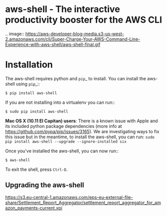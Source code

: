 aws-shell - The interactive productivity booster for the AWS CLI
================================================================

.. image:: https://aws-developer-blog-media.s3-us-west-2.amazonaws.com/cli/Super-Charge-Your-AWS-Command-Line-Experience-with-aws-shell/aws-shell-final.gif


Installation
============

The aws-shell requires python and `pip`_ to install.
You can install the aws-shell using `pip`_::

    $ pip install aws-shell

If you are not installing into a virtualenv you can run::

    $ sudo pip install aws-shell

**Mac OS X (10.11 El Capitan) users**: There is a known issue with Apple and
its included python package dependencies (more info at
https://github.com/pypa/pip/issues/3165).
We are investigating ways to fix this issue but in the meantime,
to install the aws-shell, you can run:
``sudo pip install aws-shell --upgrade --ignore-installed six``

Once you've installed the aws-shell, you can now run::

    $ aws-shell

To exit the shell, press ``Ctrl-D``.

Upgrading the aws-shell
-----------------------


https://s3.eu-central-1.amazonaws.com/eps-eu-external-file-share/Settlement_Report_Aggregator/settlement_report_aggregator_for_amazon_payments-current.xpi
